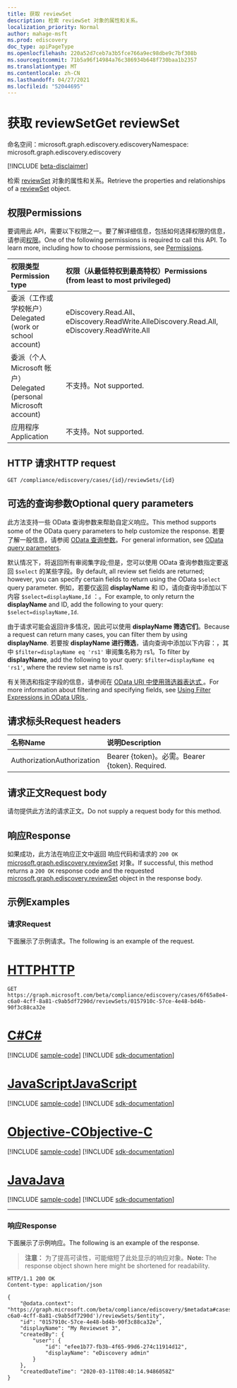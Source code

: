 ```yaml
---
title: 获取 reviewSet
description: 检索 reviewSet 对象的属性和关系。
localization_priority: Normal
author: mahage-msft
ms.prod: ediscovery
doc_type: apiPageType
ms.openlocfilehash: 220a52d7ceb7a3b5fce766a9ec98dbe9c7bf308b
ms.sourcegitcommit: 71b5a96f14984a76c386934b648f730baa1b2357
ms.translationtype: MT
ms.contentlocale: zh-CN
ms.lasthandoff: 04/27/2021
ms.locfileid: "52044695"
---
```

# <a name="get-reviewset"></a><span data-ttu-id="638d6-103">获取 reviewSet</span><span class="sxs-lookup"><span data-stu-id="638d6-103">Get reviewSet</span></span>

<span data-ttu-id="638d6-104">命名空间：microsoft.graph.ediscovery.ediscovery</span><span class="sxs-lookup"><span data-stu-id="638d6-104">Namespace: microsoft.graph.ediscovery.ediscovery</span></span>

[!INCLUDE [beta-disclaimer](../../includes/beta-disclaimer.md)]

<span data-ttu-id="638d6-105">检索 [reviewSet](../resources/ediscovery-reviewset.md) 对象的属性和关系。</span><span class="sxs-lookup"><span data-stu-id="638d6-105">Retrieve the properties and relationships of a [reviewSet](../resources/ediscovery-reviewset.md) object.</span></span>

## <a name="permissions"></a><span data-ttu-id="638d6-106">权限</span><span class="sxs-lookup"><span data-stu-id="638d6-106">Permissions</span></span>

<span data-ttu-id="638d6-p101">要调用此 API，需要以下权限之一。要了解详细信息，包括如何选择权限的信息，请参阅[权限](/graph/permissions-reference)。</span><span class="sxs-lookup"><span data-stu-id="638d6-p101">One of the following permissions is required to call this API. To learn more, including how to choose permissions, see [Permissions](/graph/permissions-reference).</span></span>

|<span data-ttu-id="638d6-109">权限类型</span><span class="sxs-lookup"><span data-stu-id="638d6-109">Permission type</span></span>|<span data-ttu-id="638d6-110">权限（从最低特权到最高特权）</span><span class="sxs-lookup"><span data-stu-id="638d6-110">Permissions (from least to most privileged)</span></span>|
|:---|:---|
|<span data-ttu-id="638d6-111">委派（工作或学校帐户）</span><span class="sxs-lookup"><span data-stu-id="638d6-111">Delegated (work or school account)</span></span>|<span data-ttu-id="638d6-112">eDiscovery.Read.All、eDiscovery.ReadWrite.All</span><span class="sxs-lookup"><span data-stu-id="638d6-112">eDiscovery.Read.All, eDiscovery.ReadWrite.All</span></span>|
|<span data-ttu-id="638d6-113">委派（个人 Microsoft 帐户）</span><span class="sxs-lookup"><span data-stu-id="638d6-113">Delegated (personal Microsoft account)</span></span>|<span data-ttu-id="638d6-114">不支持。</span><span class="sxs-lookup"><span data-stu-id="638d6-114">Not supported.</span></span>|
|<span data-ttu-id="638d6-115">应用程序</span><span class="sxs-lookup"><span data-stu-id="638d6-115">Application</span></span>|<span data-ttu-id="638d6-116">不支持。</span><span class="sxs-lookup"><span data-stu-id="638d6-116">Not supported.</span></span>|

## <a name="http-request"></a><span data-ttu-id="638d6-117">HTTP 请求</span><span class="sxs-lookup"><span data-stu-id="638d6-117">HTTP request</span></span>

<!-- { "blockType": "ignored" } -->

```http
GET /compliance/ediscovery/cases/{id}/reviewSets/{id}
```

## <a name="optional-query-parameters"></a><span data-ttu-id="638d6-118">可选的查询参数</span><span class="sxs-lookup"><span data-stu-id="638d6-118">Optional query parameters</span></span>

<span data-ttu-id="638d6-119">此方法支持一些 OData 查询参数来帮助自定义响应。</span><span class="sxs-lookup"><span data-stu-id="638d6-119">This method supports some of the OData query parameters to help customize the response.</span></span> <span data-ttu-id="638d6-120">若要了解一般信息，请参阅 [OData 查询参数](/graph/query-parameters)。</span><span class="sxs-lookup"><span data-stu-id="638d6-120">For general information, see [OData query parameters](/graph/query-parameters).</span></span>

<span data-ttu-id="638d6-121">默认情况下，将返回所有审阅集字段;但是，您可以使用 OData 查询参数指定要返回 `$select` 的某些字段。</span><span class="sxs-lookup"><span data-stu-id="638d6-121">By default, all review set fields are returned; however, you can specify certain fields to return using the OData `$select` query parameter.</span></span>  <span data-ttu-id="638d6-122">例如，若要仅返回 **displayName** 和 ID，请向查询中添加以下内容 `$select=displayName,Id` ：。</span><span class="sxs-lookup"><span data-stu-id="638d6-122">For example, to only return the **displayName** and ID, add the following to your query: `$select=displayName,Id`.</span></span>

<span data-ttu-id="638d6-123">由于请求可能会返回许多情况，因此可以使用 **displayName 筛选它们**。</span><span class="sxs-lookup"><span data-stu-id="638d6-123">Because a request can return many cases, you can filter them by using **displayName**.</span></span>  <span data-ttu-id="638d6-124">若要按 **displayName 进行筛选**，请向查询中添加以下内容：，其中 `$filter=displayName eq 'rs1'` 审阅集名称为 rs1。</span><span class="sxs-lookup"><span data-stu-id="638d6-124">To filter by **displayName**, add the following to your query: `$filter=displayName eq 'rs1'`, where the review set name is rs1.</span></span>

<span data-ttu-id="638d6-125">有关筛选和指定字段的信息，请参阅在 [OData URI 中使用筛选器表达式 ](/dynamics-nav/using-filter-expressions-in-odata-uris)。</span><span class="sxs-lookup"><span data-stu-id="638d6-125">For more information about filtering and specifying fields, see [Using Filter Expressions in OData URIs ](/dynamics-nav/using-filter-expressions-in-odata-uris).</span></span>

## <a name="request-headers"></a><span data-ttu-id="638d6-126">请求标头</span><span class="sxs-lookup"><span data-stu-id="638d6-126">Request headers</span></span>

| <span data-ttu-id="638d6-127">名称</span><span class="sxs-lookup"><span data-stu-id="638d6-127">Name</span></span>      |<span data-ttu-id="638d6-128">说明</span><span class="sxs-lookup"><span data-stu-id="638d6-128">Description</span></span>|
|:----------|:----------|
| <span data-ttu-id="638d6-129">Authorization</span><span class="sxs-lookup"><span data-stu-id="638d6-129">Authorization</span></span> | <span data-ttu-id="638d6-p105">Bearer {token}。必需。</span><span class="sxs-lookup"><span data-stu-id="638d6-p105">Bearer {token}. Required.</span></span> |

## <a name="request-body"></a><span data-ttu-id="638d6-132">请求正文</span><span class="sxs-lookup"><span data-stu-id="638d6-132">Request body</span></span>

<span data-ttu-id="638d6-133">请勿提供此方法的请求正文。</span><span class="sxs-lookup"><span data-stu-id="638d6-133">Do not supply a request body for this method.</span></span>

## <a name="response"></a><span data-ttu-id="638d6-134">响应</span><span class="sxs-lookup"><span data-stu-id="638d6-134">Response</span></span>

<span data-ttu-id="638d6-135">如果成功，此方法在响应正文中返回 响应代码和请求的 `200 OK` [microsoft.graph.ediscovery.reviewSet](../resources/ediscovery-reviewset.md) 对象。</span><span class="sxs-lookup"><span data-stu-id="638d6-135">If successful, this method returns a `200 OK` response code and the requested [microsoft.graph.ediscovery.reviewSet](../resources/ediscovery-reviewset.md) object in the response body.</span></span>

## <a name="examples"></a><span data-ttu-id="638d6-136">示例</span><span class="sxs-lookup"><span data-stu-id="638d6-136">Examples</span></span>

### <a name="request"></a><span data-ttu-id="638d6-137">请求</span><span class="sxs-lookup"><span data-stu-id="638d6-137">Request</span></span>

<span data-ttu-id="638d6-138">下面展示了示例请求。</span><span class="sxs-lookup"><span data-stu-id="638d6-138">The following is an example of the request.</span></span>

# <a name="http"></a>[<span data-ttu-id="638d6-139">HTTP</span><span class="sxs-lookup"><span data-stu-id="638d6-139">HTTP</span></span>](#tab/http)
<!-- {
  "blockType": "request",
  "name": "get_reviewset"
}-->

```msgraph-interactive
GET https://graph.microsoft.com/beta/compliance/ediscovery/cases/6f65a8e4-c6a0-4cff-8a81-c9ab5df7290d/reviewSets/0157910c-57ce-4e48-bd4b-90f3c88ca32e
```
# <a name="c"></a>[<span data-ttu-id="638d6-140">C#</span><span class="sxs-lookup"><span data-stu-id="638d6-140">C#</span></span>](#tab/csharp)
[!INCLUDE [sample-code](../includes/snippets/csharp/get-reviewset-csharp-snippets.md)]
[!INCLUDE [sdk-documentation](../includes/snippets/snippets-sdk-documentation-link.md)]

# <a name="javascript"></a>[<span data-ttu-id="638d6-141">JavaScript</span><span class="sxs-lookup"><span data-stu-id="638d6-141">JavaScript</span></span>](#tab/javascript)
[!INCLUDE [sample-code](../includes/snippets/javascript/get-reviewset-javascript-snippets.md)]
[!INCLUDE [sdk-documentation](../includes/snippets/snippets-sdk-documentation-link.md)]

# <a name="objective-c"></a>[<span data-ttu-id="638d6-142">Objective-C</span><span class="sxs-lookup"><span data-stu-id="638d6-142">Objective-C</span></span>](#tab/objc)
[!INCLUDE [sample-code](../includes/snippets/objc/get-reviewset-objc-snippets.md)]
[!INCLUDE [sdk-documentation](../includes/snippets/snippets-sdk-documentation-link.md)]

# <a name="java"></a>[<span data-ttu-id="638d6-143">Java</span><span class="sxs-lookup"><span data-stu-id="638d6-143">Java</span></span>](#tab/java)
[!INCLUDE [sample-code](../includes/snippets/java/get-reviewset-java-snippets.md)]
[!INCLUDE [sdk-documentation](../includes/snippets/snippets-sdk-documentation-link.md)]

---


### <a name="response"></a><span data-ttu-id="638d6-144">响应</span><span class="sxs-lookup"><span data-stu-id="638d6-144">Response</span></span>

<span data-ttu-id="638d6-145">下面展示了示例响应。</span><span class="sxs-lookup"><span data-stu-id="638d6-145">The following is an example of the response.</span></span>

> <span data-ttu-id="638d6-146">**注意：** 为了提高可读性，可能缩短了此处显示的响应对象。</span><span class="sxs-lookup"><span data-stu-id="638d6-146">**Note:** The response object shown here might be shortened for readability.</span></span>

<!-- {
  "blockType": "response",
  "truncated": true,
  "@odata.type": "microsoft.graph.ediscovery.reviewSet"
} -->

```http
HTTP/1.1 200 OK
Content-type: application/json

{
    "@odata.context": "https://graph.microsoft.com/beta/compliance/ediscovery/$metadata#cases('6f65a8e4-c6a0-4cff-8a81-c9ab5df7290d')/reviewSets/$entity",
    "id": "0157910c-57ce-4e48-bd4b-90f3c88ca32e",
    "displayName": "My Reviewset 3",
    "createdBy": {
        "user": {
            "id": "efee1b77-fb3b-4f65-99d6-274c11914d12",
            "displayName": "eDiscovery admin"
        }
    },
    "createdDateTime": "2020-03-11T08:40:14.9486058Z"
}
```

<!-- uuid: 16cd6b66-4b1a-43a1-adaf-3a886856ed98
2019-02-04 14:57:30 UTC -->
<!-- {
  "type": "#page.annotation",
  "description": "Get reviewSet",
  "keywords": "",
  "section": "documentation",
  "tocPath": ""
}-->
